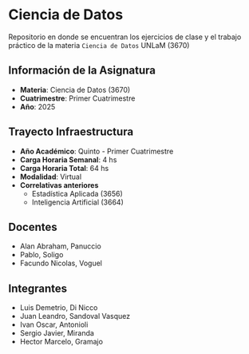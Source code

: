 # Ciencia de Datos
Repositorio en donde se encuentran los ejercicios de clase y el trabajo práctico de la materia `Ciencia de Datos` UNLaM (3670)

## Información de la Asignatura
* **Materia**: Ciencia de Datos (3670)
* **Cuatrimestre**: Primer Cuatrimestre
* **Año**: 2025
## Trayecto Infraestructura
* **Año Académico**: Quinto - Primer Cuatrimestre
* **Carga Horaria Semanal**: 4 hs
* **Carga Horaria Total**: 64 hs
* **Modalidad**: Virtual
* **Correlativas anteriores**
  * Estadística Aplicada (3656)
  * Inteligencia Artificial (3664)
## Docentes
* Alan Abraham, Panuccio
* Pablo, Soligo
* Facundo Nicolas, Voguel
## Integrantes
* Luis Demetrio, Di Nicco
* Juan Leandro, Sandoval Vasquez
* Ivan Oscar, Antonioli
* Sergio Javier, Miranda
* Hector Marcelo, Gramajo
